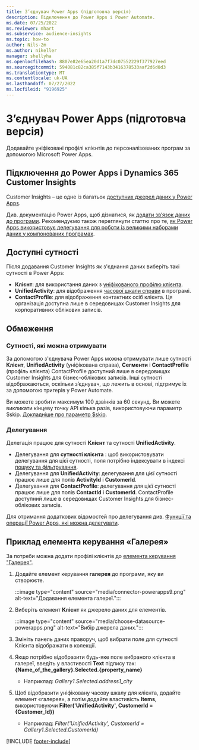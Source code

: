 ```yaml
---
title: З’єднувач Power Apps (підготовча версія)
description: Підключення до Power Apps і Power Automate.
ms.date: 07/25/2022
ms.reviewer: mhart
ms.subservice: audience-insights
ms.topic: how-to
author: Nils-2m
ms.author: nikeller
manager: shellyha
ms.openlocfilehash: 8807e82e65ea20d1a7f7dc07552229f377927eed
ms.sourcegitcommit: 594081c82ca385f7143b3416378533aaf2d6d0d3
ms.translationtype: MT
ms.contentlocale: uk-UA
ms.lasthandoff: 07/27/2022
ms.locfileid: "9196925"
---
```

# <a name="power-apps-connector-preview"></a>З’єднувач Power Apps (підготовча версія)

Додавайте уніфіковані профілі клієнтів до персоналізованих програм за допомогою Microsoft Power Apps.

## <a name="connect-power-apps-and-dynamics-365-customer-insights"></a>Підключення до Power Apps і Dynamics 365 Customer Insights

Customer Insights – це одне із багатьох [доступних джерел даних у Power Apps](/powerapps/maker/canvas-apps/working-with-data-sources).

Див. документацію Power Apps, щоб дізнатися, як [додати зв’язок даних до програми](/powerapps/maker/canvas-apps/add-data-connection). Рекомендуємо також переглянути статтю про те, [як Power Apps використовує делегування для роботи із великими наборами даних у компонованих програмах](/powerapps/maker/canvas-apps/delegation-overview).

## <a name="available-entities"></a>Доступні сутності

Після додавання Customer Insights як з'єднання даних виберіть такі сутності в Power Apps:

- **Клієнт**: для використання даних з [уніфікованого профілю клієнта](customer-profiles.md).
- **UnifiedActivity**: для відображення [часової шкали справи](activities.md) в програмі.
- **ContactProfile**: для відображення контактних осіб клієнта. Ця організація доступна лише в середовищах Customer Insights для корпоративних облікових записів.

## <a name="limitations"></a>Обмеження

### <a name="retrievable-entities"></a>Сутності, які можна отримувати

За допомогою з'єднувача Power Apps можна отримувати лише сутності **Клієнт**, **UnifiedActivity** (уніфікована справа), **Сегменти** і **ContactProfile** (профіль клієнта) ContactProfile доступний лише в середовищах Customer Insights для бізнес-облікових записів. Інші сутності відображаються, оскільки з’єднувач, що лежить в основі, підтримує їх за допомогою тригерів у Power Automate.

Ви можете зробити максимум 100 дзвінків за 60 секунд. Ви можете викликати кінцеву точку API кілька разів, використовуючи параметр $skip. [Докладніше про параметр $skip](/connectors/customerinsights/#get-items-from-an-entity).

### <a name="delegation"></a>Делегування

Делегація працює для сутності **Клієнт** та сутності **UnifiedActivity**.

- Делегування для **сутності клієнта** : щоб використовувати делегування для цієї сутності, поля потрібно індексувати в індексі [пошуку та фільтрування](search-filter-index.md).  
- Делегування для **UnifiedActivity**: делегування для цієї сутності працює лише для полів **ActivityId** і **CustomerId**.  
- Делегування для **ContactProfile**: делегування для цієї сутності працює лише для полів **ContactId** і **CustomerId**. ContactProfile доступний лише в середовищах Customer Insights для бізнес-облікових записів.

Для отримання додаткових відомостей про делегування див. [Функції та операції Power Apps, які можна делегувати](/powerapps/maker/canvas-apps/delegation-overview).

## <a name="example-gallery-control"></a>Приклад елемента керування «Галерея»

За потреби можна додати профілі клієнтів до [елемента керування "Галерея"](/powerapps/maker/canvas-apps/add-gallery).

1. Додайте елемент керування **галерея** до програми, яку ви створюєте.
  
   :::image type="content" source="media/connector-powerapps9.png" alt-text="Додавання елемента галереї.":::

1. Виберіть елемент **Клієнт** як джерело даних для елементів.

   :::image type="content" source="media/choose-datasource-powerapps.png" alt-text="Вибір джерела даних.":::

1. Змініть панель даних праворуч, щоб вибрати поле для сутності Клієнта відображати в колекції.

1. Якщо потрібно відобразити будь-яке поле вибраного клієнта в галереї, введіть у властивості **Text** підпису так: **{Name_of_the_gallery}.Selected.{property_name}**  
    - Наприклад: _Gallery1.Selected.address1_city_

1. Щоб відобразити уніфіковану часову шкалу для клієнта, додайте елемент «галерея», а потім додайте властивість **Items**, використовуючи **Filter('UnifiedActivity', CustomerId = {Customer_Id})**  
    - Наприклад: _Filter('UnifiedActivity', CustomerId = Gallery1.Selected.CustomerId)_

[!INCLUDE [footer-include](includes/footer-banner.md)]
